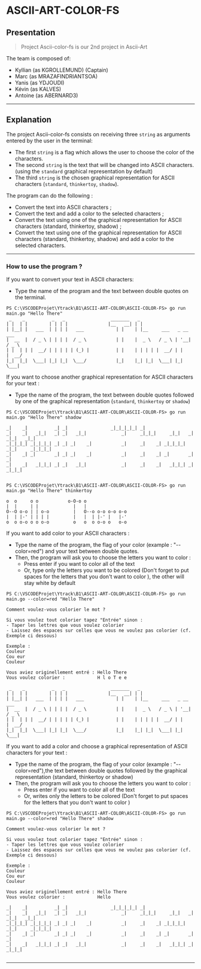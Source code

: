 # ASCII-ART-COLOR-FS


## Presentation

> Project Ascii-color-fs is our 2nd project in Ascii-Art

The team is composed of:
 - Kyllian (as KGROLLEMUND) (Captain)
 - Marc (as MRAZAFINDRIANTSOA)
 - Yanis (as YDJOUDI)
 - Kévin (as KALVES)
 - Antoine (as ABERNARD3)

<hr>

## Explanation

The project Ascii-color-fs consists on receiving three `string` as arguments entered by the user in the terminal:
 - The first `string` is a flag which allows the user to choose the color of the characters.
 - The second `string` is the text that will be changed into ASCII characters. (using the `standard` graphical representation by default)
 - The third `string` is the chosen graphical representation for ASCII characters (`standard`, `thinkertoy`, `shadow`).

The program can do the following :
 - Convert the text into ASCII characters ;
 - Convert the text and add a color to the selected characters ;
 - Convert the text using one of the graphical representation for ASCII characters (standard, thinkertoy, shadow) ;
 - Convert the text using one of the graphical representation for ASCII characters (standard, thinkertoy, shadow) and add a color to the selected characters.

<hr>

### How to use the program ?

If you want to convert your text in ASCII characters:
 - Type the name of the program and the text between double quotes on the terminal.

```
PS C:\VSCODEProjet\Ytrack\B1\ASCII-ART-COLOR\ASCII-COLOR-FS> go run main.go "Hello There"
 _    _          _   _                 _______   _
| |  | |        | | | |               |__   __| | |
| |__| |   ___  | | | |   ___            | |    | |__     ___   _ __    ___
|  __  |  / _ \ | | | |  / _ \           | |    |  _ \   / _ \ | '__|  / _ \
| |  | | |  __/ | | | | | (_) |          | |    | | | | |  __/ | |    |  __/
|_|  |_|  \___| |_| |_|  \___/           |_|    |_| |_|  \___| |_|     \___|

```

If you want to choose another graphical representation for ASCII characters for your text :
 - Type the name of the program, the text between double quotes followed by one of the graphical representation (`standard`, `thinkertoy` or `shadow`)


```
PS C:\VSCODEProjet\Ytrack\B1\ASCII-ART-COLOR\ASCII-COLOR-FS> go run main.go "Hello There" shadow

_|    _|          _| _|                _|_|_|_|_| _|
_|    _|   _|_|   _| _|   _|_|             _|     _|_|_|     _|_|   _|  _|_|   _|_|
_|_|_|_| _|_|_|_| _| _| _|    _|           _|     _|    _| _|_|_|_| _|_|     _|_|_|_|
_|    _| _|       _| _| _|    _|           _|     _|    _| _|       _|       _|
_|    _|   _|_|_| _| _|   _|_|             _|     _|    _|   _|_|_| _|         _|_|_|


PS C:\VSCODEProjet\Ytrack\B1\ASCII-ART-COLOR\ASCII-COLOR-FS> go run main.go "Hello There" thinkertoy
     
o  o     o o           o-O-o o
|  |     | |             |   |
O--O o-o | | o-o         |   O--o o-o o-o o-o
|  | |-' | | | |         |   |  | |-' |   |-'
o  o o-o o o o-o         o   o  o o-o o   o-o

```


If you want to add color to your ASCII characters :
 - Type the name of the program, the flag of your color (example : "--color=red") and your text between double quotes.
 - Then, the program will ask you to choose the letters you want to color :
    - Press enter if you want to color all of the text 
    - Or, type only the letters you want to be colored (Don't forget to put spaces for the letters that you don't want to color ), the other will stay white by default

```
PS C:\VSCODEProjet\Ytrack\B1\ASCII-ART-COLOR\ASCII-COLOR-FS> go run main.go --color=red "Hello There"  

Comment voulez-vous colorier le mot ?

Si vous voulez tout colorier tapez "Entrée" sinon :
- Taper les lettres que vous voulez colorier
- Laissez des espaces sur celles que vous ne voulez pas colorier (cf. Exemple ci dessous)

Exemple :
Couleur
Cou eur
Couleur

Vous aviez originellement entré : Hello There
Vous voulez colorier :            H l o T e e

 _    _          _   _                 _______   _                           
| |  | |        | | | |               |__   __| | |                          
| |__| |   ___  | | | |   ___            | |    | |__     ___   _ __    ___  
|  __  |  / _ \ | | | |  / _ \           | |    |  _ \   / _ \ | '__|  / _ \ 
| |  | | |  __/ | | | | | (_) |          | |    | | | | |  __/ | |    |  __/ 
|_|  |_|  \___| |_| |_|  \___/           |_|    |_| |_|  \___| |_|     \___| 

```

If you want to add a color and choose a graphical representation of ASCII characters for your text :
 - Type the name of the program, the flag of your color (example : "--color=red"),the text between double quotes followed by the graphical representation (standard, thinkertoy or shadow)
 - Then, the program will ask you to choose the letters you want to color :
    - Press enter if you want to color all of the text 
    - Or, writes only the letters to be colored (Don't forget to put spaces for the letters that you don't want to color )

```
PS C:\VSCODEProjet\Ytrack\B1\ASCII-ART-COLOR\ASCII-COLOR-FS> go run main.go --color=red "Hello There" shadow 

Comment voulez-vous colorier le mot ?

Si vous voulez tout colorier tapez "Entrée" sinon :
- Taper les lettres que vous voulez colorier
- Laissez des espaces sur celles que vous ne voulez pas colorier (cf. Exemple ci dessous)

Exemple :
Couleur
Cou eur
Couleur

Vous aviez originellement entré : Hello There
Vous voulez colorier :            Hello      

_|    _|          _| _|                _|_|_|_|_| _|
_|    _|   _|_|   _| _|   _|_|             _|     _|_|_|     _|_|   _|  _|_|   _|_|
_|_|_|_| _|_|_|_| _| _| _|    _|           _|     _|    _| _|_|_|_| _|_|     _|_|_|_|
_|    _| _|       _| _| _|    _|           _|     _|    _| _|       _|       _|
_|    _|   _|_|_| _| _|   _|_|             _|     _|    _|   _|_|_| _|         _|_|_|


```

<hr>                                                               
            
